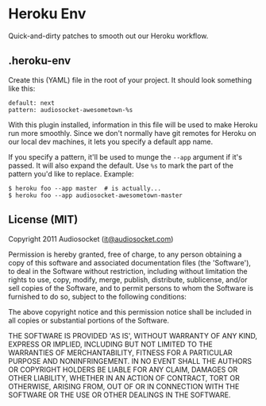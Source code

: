 # Heroku Env

Quick-and-dirty patches to smooth out our Heroku workflow.

## .heroku-env

Create this (YAML) file in the root of your project. It should look
something like this:

    default: next
    pattern: audiosocket-awesometown-%s

With this plugin installed, information in this file will be used to
make Heroku run more smoothly. Since we don't normally have git
remotes for Heroku on our local dev machines, it lets you specify a
default app name.

If you specify a pattern, it'll be used to munge the `--app` argument
if it's passed. It will also expand the default. Use `%s` to mark the
part of the pattern you'd like to replace. Example:

    $ heroku foo --app master  # is actually...
    $ heroku foo --app audiosocket-awesometown-master

## License (MIT)

Copyright 2011 Audiosocket (it@audiosocket.com)

Permission is hereby granted, free of charge, to any person obtaining
a copy of this software and associated documentation files (the
'Software'), to deal in the Software without restriction, including
without limitation the rights to use, copy, modify, merge, publish,
distribute, sublicense, and/or sell copies of the Software, and to
permit persons to whom the Software is furnished to do so, subject to
the following conditions:

The above copyright notice and this permission notice shall be
included in all copies or substantial portions of the Software.

THE SOFTWARE IS PROVIDED 'AS IS', WITHOUT WARRANTY OF ANY KIND,
EXPRESS OR IMPLIED, INCLUDING BUT NOT LIMITED TO THE WARRANTIES OF
MERCHANTABILITY, FITNESS FOR A PARTICULAR PURPOSE AND NONINFRINGEMENT.
IN NO EVENT SHALL THE AUTHORS OR COPYRIGHT HOLDERS BE LIABLE FOR ANY
CLAIM, DAMAGES OR OTHER LIABILITY, WHETHER IN AN ACTION OF CONTRACT,
TORT OR OTHERWISE, ARISING FROM, OUT OF OR IN CONNECTION WITH THE
SOFTWARE OR THE USE OR OTHER DEALINGS IN THE SOFTWARE.
